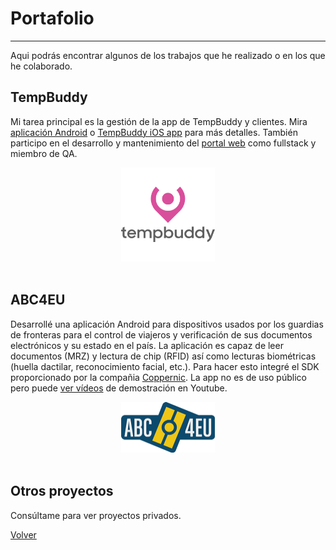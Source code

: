 # Portafolio
___

Aqui podrás encontrar algunos de los trabajos que he realizado o en los que he colaborado.

## TempBuddy
Mi tarea principal es la gestión de la app de TempBuddy y clientes. Mira [aplicación Android](https://play.google.com/store/apps/details?id=com.tempbuddy.tempbuddy) o [TempBuddy iOS app](https://apps.apple.com/es/app/tempbuddy/id905008100) para más detalles. También participo en el desarrollo y mantenimiento del [portal web](https://eu.tempbuddy.com/) como fullstack y miembro de QA.

<center>
<img alt="TempBuddy logo" src="res/images/tb-logo.png" width="150"/>
</center>
<br/>

## ABC4EU
  Desarrollé una aplicación Android para dispositivos usados por los guardias de fronteras para el control de viajeros y verificación de sus documentos electrónicos y su estado en el país. La aplicación es capaz de leer documentos (MRZ) y lectura de chip (RFID) así como lecturas biométricas (huella dactilar, reconocimiento facial, etc.). Para hacer esto integré el SDK proporcionado por la compañia [Coppernic](https://www.coppernic.fr/). La app no es de uso público pero puede [ver vídeos](https://www.youtube.com/channel/UCp4Cfh2A7q5EEa8yK7xQrJw) de demostración en Youtube.
  
<center>
<img alt="ABC4EU logo" src="res/images/abc4eu-logo.png" width="150"/>
</center>
<br/>

## Otros proyectos
  Consúltame para ver proyectos privados.

[Volver](./)
